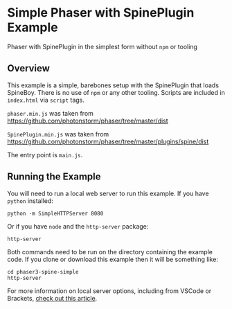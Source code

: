 # Simple Phaser with SpinePlugin Example
Phaser with SpinePlugin in the simplest form without `npm` or tooling

## Overview

This example is a simple, barebones setup with the SpinePlugin that loads SpineBoy. There is no use of `npm` or any other tooling. Scripts are included in `index.html` via `script` tags.

`phaser.min.js` was taken from https://github.com/photonstorm/phaser/tree/master/dist

`SpinePlugin.min.js` was taken from https://github.com/photonstorm/phaser/tree/master/plugins/spine/dist

The entry point is `main.js`.

## Running the Example

You will need to run a local web server to run this example. If you have `python` installed:

```
python -m SimpleHTTPServer 8080
```

Or if you have `node` and the `http-server` package:

```
http-server
```

Both commands need to be run on the directory containing the example code. If you clone or download this example then it will be something like:

```
cd phaser3-spine-simple
http-server
```

For more information on local server options, including from VSCode or Brackets, [check out this article](https://blog.ourcade.co/posts/2020/5-local-web-server-get-started-phaser-3/).
